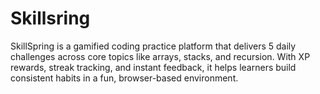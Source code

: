 # Skillsring
SkillSpring is a gamified coding practice platform that delivers 5 daily challenges across core topics like arrays, stacks, and recursion. With XP rewards, streak tracking, and instant feedback, it helps learners build consistent habits in a fun, browser-based environment.
